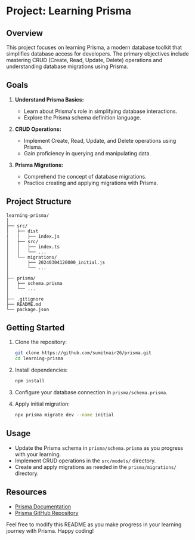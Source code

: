 # Project: Learning Prisma

## Overview
This project focuses on learning Prisma, a modern database toolkit that simplifies database access for developers. The primary objectives include mastering CRUD (Create, Read, Update, Delete) operations and understanding database migrations using Prisma.

## Goals
1. **Understand Prisma Basics:**
   - Learn about Prisma's role in simplifying database interactions.
   - Explore the Prisma schema definition language.

2. **CRUD Operations:**
   - Implement Create, Read, Update, and Delete operations using Prisma.
   - Gain proficiency in querying and manipulating data.

3. **Prisma Migrations:**
   - Comprehend the concept of database migrations.
   - Practice creating and applying migrations with Prisma.

## Project Structure
```
learning-prisma/
│
├── src/
│   ├── dist
|   |   ├── index.js
│   ├── src/
│   │   ├── index.ts
│   │   └── ...
│   └── migrations/
│       ├── 20240304120000_initial.js
│       └── ...
│
├── prisma/
│   ├── schema.prisma
│   └── ...
│
├── .gitignore
├── README.md
└── package.json
```

## Getting Started
1. Clone the repository:
   ```bash
   git clone https://github.com/sumitnair26/prisma.git
   cd learning-prisma
   ```

2. Install dependencies:
   ```bash
   npm install
   ```

3. Configure your database connection in `prisma/schema.prisma`.

4. Apply initial migration:
   ```bash
   npx prisma migrate dev --name initial
   ```

## Usage
- Update the Prisma schema in `prisma/schema.prisma` as you progress with your learning.
- Implement CRUD operations in the `src/models/` directory.
- Create and apply migrations as needed in the `prisma/migrations/` directory.

## Resources
- [Prisma Documentation](https://www.prisma.io/docs/)
- [Prisma GitHub Repository](https://github.com/prisma/prisma)

Feel free to modify this README as you make progress in your learning journey with Prisma. Happy coding!
